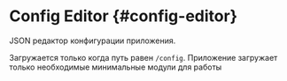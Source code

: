 # Config Editor {#config-editor}

JSON редактор конфигурации приложения.

Загружается только когда путь равен `/config`. Приложение загружает только необходимые минимальные модули для работы
